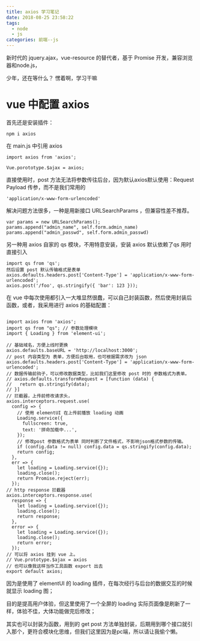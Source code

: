 ```yaml
---
title: axios 学习笔记
date: 2018-08-25 23:58:22
tags: 
  - node
  - js
categories: 前端--js
---
```


新时代的 jquery.ajax，vue-resource 的替代者，基于 Promise 开发，兼容浏览器和node.js，

少年，还在等什么？ 愣着啊，学习干嘛

# vue 中配置 axios

首先还是安装插件：

```
npm i axios
```

在 main.js 中引用 axios

```
import axios from 'axios';

Vue.porototype.$ajax = axios;
```

直接使用时，post 方法无法将参数传往后台，因为默认axios默认使用：Request Payload 传参，而不是我们常用的

```
'application/x-www-form-urlencoded'
```

解决问题方法很多，一种是用新接口 URLSearchParams ，但兼容性差不推荐。

```
var params = new URLSearchParams();
params.append("admin_name", self.form.admin_name)
params.append("admin_passwd", self.form.admin_passwd)
```

另一种用 axios 自家的 qs 模块，不用特意安装，安装 axios 默认依赖了qs 用时直接引入

```
import qs from 'qs';
然后设置 post 默认传输格式是表单
axios.defaults.headers.post['Content-Type'] = 'application/x-www-form-urlencoded';
axios.post('/foo', qs.stringify({ 'bar': 123 }));
```

在 vue 中每次使用都引入一大堆显然很蠢，可以自己封装函数，然后使用封装后函数，或者，我采用进行 axios 的基础配置：

```

import axios from 'axios';
import qs from "qs"; // 参数处理模块
import { Loading } from 'element-ui';

// 基础域名，方便上线时更换
axios.defaults.baseURL = 'http://localhost:3000';
// post 内容类型为 表单，方便后台取用，也可根据需求改为 json
axios.defaults.headers.post['Content-Type'] = 'application/x-www-form-urlencoded';
// 数据传输前钩子，可以修改数据类型，比如我们这里修改 post 时的 参数格式为表单。
// axios.defaults.transformRequest = [function (data) {
//   return qs.stringify(data);
// }]
// 拦截器，上传前修改请求头，
axios.interceptors.request.use(
  config => {
    // 使用 elementUI 在上传前播放 loading 动画
    Loading.service({
      fullscreen: true,
      text: '拼命加载中...',
    });
    // 修改post 参数格式为表单 同时判断了文件格式，不影响json格式参数的传输。
    if (config.data != null) config.data = qs.stringify(config.data);
    return config;
  },
  err => {
    let loading = Loading.service({});
    loading.close();
    return Promise.reject(err);
  });
// http response 拦截器 
axios.interceptors.response.use(
  response => {
    let loading = Loading.service({});
    loading.close();
    return response;
  },
  error => {
    let loading = Loading.service({});
    loading.close();
    return error;
  });
// 可以将 axios 挂到 vue 上。
// Vue.prototype.$ajax = axios
// 也可以像我这样当作工具函数 export 出去
export default axios;
```

因为是使用了 elementUI 的 loading 插件，在每次经行与后台的数据交互的时候就显示 loading 图；

目的是提高用户体验，但这里使用了一个全屏的 loading 实际页面像是刷新了一样，体验不佳，大体功能做完后修改；

其实也可以封装为函数，用到的 get post 方法单独封装，后期用到哪个接口就引入那个，更符合模块化思维，但我们这里因为是pc端，所以请让我偷个懒。